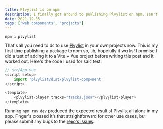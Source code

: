 ```yaml
---
title: Plvylist is on npm
description: I finally got around to publishing Plvylist on npm. Isn't that great?
date: 2021-12-05
tags: ["web components", "projects"]
---
```


`npm i plvylist`

That's all you need to do to use [Plvylist](/2021/04/13/plvylist-is-now-a-web-component/) in your own projects now. This is my first time publishing a package to npm so, uh, hopefully it works! I promise I did a test of adding it to a Vite + Vue project before writing this post and it worked out. Here's the code I used for said test:

```js
// src/App.vue
<script setup>
	import 'plvylist/dist/plvylist-component'
</script>

<template>
	<plvylist-player tracks="tracks.json"></plvylist-player>
</template>
```

Running `npm run dev` produced the expected result of Plvylist all alone in my app. Finger's crossed it's that straightforward for other use cases, but please submit any bugs to the [repo's issues](https://github.com/troyvassalotti/plvylist/issues).
